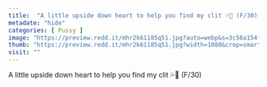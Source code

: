 ```yaml
---
title:  "A little upside down heart to help you find my clit 💦💚 (F/30)"
metadate: "hide"
categories: [ Pussy ]
image: "https://preview.redd.it/mhr2k61185q51.jpg?auto=webp&s=3c58a154fdd4176fd5a8a502cfbb000d868c3dab"
thumb: "https://preview.redd.it/mhr2k61185q51.jpg?width=1080&crop=smart&auto=webp&s=ded0f7c6cd2648f6095dccec4bdaa0d089e95009"
visit: ""
---
```

A little upside down heart to help you find my clit 💦💚 (F/30)
